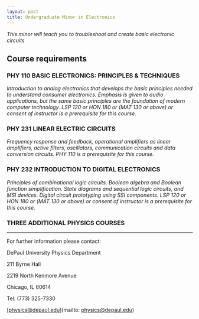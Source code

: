 ```yaml
---
layout: post
title: Undergraduate Minor in Electronics
---
```


*This minor will teach you to troubleshoot and create basic electronic circuits*

## Course requirements

### PHY 110 BASIC ELECTRONICS: PRINCIPLES & TECHNIQUES

*Introduction to analog electronics that develops the basic principles needed to understand consumer electronics. Emphasis is given to audio applications, but the same basic principles are the foundation of modern computer technology.  LSP 120 or HON 180 or (MAT 130 or above) or consent of instructor is a prerequisite for this course.*

### PHY 231 LINEAR ELECTRIC CIRCUITS

*Frequency response and feedback, operational amplifiers as linear amplifiers, active filters, oscillators, communication circuits and data conversion circuits.  PHY 110 is a prerequisite for this course.*

### PHY 232 INTRODUCTION TO DIGITAL ELECTRONICS

*Principles of combinational logic circuits. Boolean algebra and Boolean function simplification. State diagrams and sequential logic circuits, and MSI devices. Digital circuit prototyping using SSI components.  LSP 120 or HON 180 or (MAT 130 or above) or consent of instructor is a prerequisite for this course.*

### THREE ADDITIONAL PHYSICS COURSES 

---

For further information please contact:

DePaul University Physics Department

211 Byrne Hall

2219 North Kenmore Avenue

Chicago, IL 60614

Tel: (773) 325-7330

[physics@depaul.edu](mailto: physics@depaul.edu)
